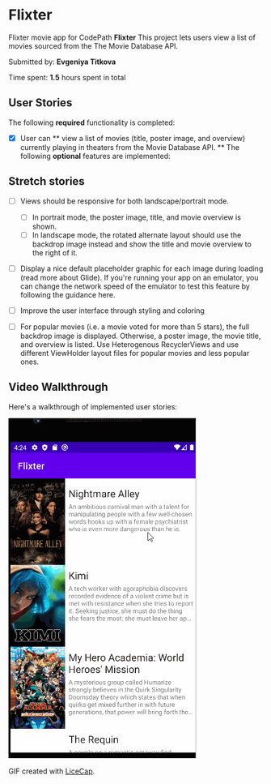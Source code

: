 # Flixter
Flixter movie app for CodePath
**Flixter** This project lets users view a list of movies sourced from the The Movie Database API.

Submitted by: **Evgeniya Titkova**

Time spent: **1.5** hours spent in total

## User Stories

The following **required** functionality is completed:

* [x] User can ** view a list of movies (title, poster image, and overview) currently playing in theaters from the Movie Database API. **
The following **optional** features are implemented:

## Stretch stories

* [ ] Views should be responsive for both landscape/portrait mode.
   * [ ] In portrait mode, the poster image, title, and movie overview is shown.
   * [ ] In landscape mode, the rotated alternate layout should use the backdrop image instead and show the title and movie overview to the right of it.
* [ ] Display a nice default placeholder graphic for each image during loading (read more about Glide). If you're running your app on an emulator, you can change the network speed of the emulator to test this feature by following the guidance here. 

* [ ] Improve the user interface through styling and coloring 

* [ ] For popular movies (i.e. a movie voted for more than 5 stars), the full backdrop image is displayed. Otherwise, a poster image, the movie title, and overview is listed. Use Heterogenous RecyclerViews and use different ViewHolder layout files for popular movies and less popular ones.

## Video Walkthrough

Here's a walkthrough of implemented user stories:

<img src='overview.gif' title='Video Walkthrough' width='' alt='Video Walkthrough' />

GIF created with [LiceCap](http://www.cockos.com/licecap/).
